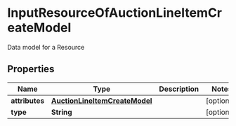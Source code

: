 

# InputResourceOfAuctionLineItemCreateModel

Data model for a Resource

## Properties

| Name | Type | Description | Notes |
|------------ | ------------- | ------------- | -------------|
|**attributes** | [**AuctionLineItemCreateModel**](AuctionLineItemCreateModel.md) |  |  [optional] |
|**type** | **String** |  |  [optional] |



